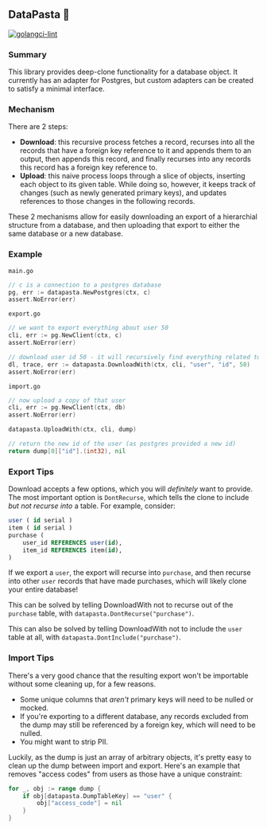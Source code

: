 ## DataPasta 🍝

[![golangci-lint](https://github.com/ProlificLabs/datapasta/actions/workflows/golangci-lint.yml/badge.svg?branch=main)](https://github.com/ProlificLabs/datapasta/actions/workflows/golangci-lint.yml)

### Summary

This library provides deep-clone functionality for a database object. It currently has an adapter for Postgres, but custom adapters can be created to satisfy a minimal interface.

### Mechanism

There are 2 steps:

- **Download**: this recursive process fetches a record, recurses into all the records that have a foreign key reference to it and appends them to an output, then appends this record, and finally recurses into any records this record has a foreign key reference to.
- **Upload**: this naive process loops through a slice of objects, inserting each object to its given table. While doing so, however, it keeps track of changes (such as newly generated primary keys), and updates references to those changes in the following records.

These 2 mechanisms allow for easily downloading an export of a hierarchial structure from a database, and then uploading that export to either the same database or a new database.

### Example

`main.go`
```go
// c is a connection to a postgres database
pg, err := datapasta.NewPostgres(ctx, c)
assert.NoError(err)
```

`export.go`
```go
// we want to export everything about user 50
cli, err := pg.NewClient(ctx, c)
assert.NoError(err)

// download user id 50 - it will recursively find everything related to the user
dl, trace, err := datapasta.DownloadWith(ctx, cli, "user", "id", 50)
assert.NoError(err)
```
`import.go`
```go
// now upload a copy of that user
cli, err := pg.NewClient(ctx, db)
assert.NoError(err)

datapasta.UploadWith(ctx, cli, dump)

// return the new id of the user (as postgres provided a new id)
return dump[0]["id"].(int32), nil
```

### Export Tips

Download accepts a few options, which you will *definitely* want to provide. The most important option is `DontRecurse`, which tells the clone to include *but not recurse into* a table. For example, consider:

```sql
user ( id serial )
item ( id serial )
purchase ( 
    user_id REFERENCES user(id), 
    item_id REFERENCES item(id),
)
```

If we export a `user`, the export will recurse into `purchase`, and then recurse into other `user` records that have made purchases, which will likely clone your entire database!

This can be solved by telling DownloadWith not to recurse out of the `purchase` table, with `datapasta.DontRecurse("purchase")`.

This can also be solved by telling DownloadWith not to include the `user` table at all, with `datapasta.DontInclude("purchase")`.

### Import Tips

There's a very good chance that the resulting export won't be importable without some cleaning up, for a few reasons.

- Some unique columns that *aren't* primary keys will need to be nulled or mocked.
- If you're exporting to a different database, any records excluded from the dump may still be referenced by a foreign key, which will need to be nulled.
- You might want to strip PII.

Luckily, as the dump is just an array of arbitrary objects, it's pretty easy to clean up the dump between import and export. Here's an example that removes "access codes" from users as those have a unique constraint:

```go
for _, obj := range dump {
    if obj[datapasta.DumpTableKey] == "user" {
		obj["access_code"] = nil
	}
}
```